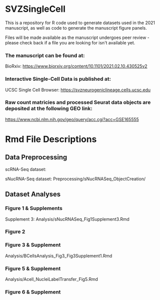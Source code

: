 # SVZSingleCell

This is a repository for R code used to generate datasets used in the 2021 manuscript, as well as code to generate the manuscript figure panels.

Files will be made available as the manuscript undergoes peer review - please check back if a file you are looking for isn't available yet.

### The manuscript can be found at: 
BioRxiv: https://www.biorxiv.org/content/10.1101/2021.02.10.430525v2

### Interactive Single-Cell Data is published at:
UCSC Single Cell Browser: https://svzneurogeniclineage.cells.ucsc.edu

### Raw count matricies and processed Seurat data objects are deposited at the following GEO link:
https://www.ncbi.nlm.nih.gov/geo/query/acc.cgi?acc=GSE165555

# Rmd File Descriptions

## Data Preprocessing
scRNA-Seq dataset:

sNucRNA-Seq dataset: Preprocessing/sNucRNASeq_ObjectCreation/

## Dataset Analyses

### Figure 1 & Supplements

Supplement 3: Analysis/sNucRNASeq_Fig1Supplement3.Rmd

### Figure 2


### Figure 3 & Supplement
Analysis/BCellsAnalysis_Fig3_Fig3Supplement1.Rmd

### Figure 5 & Supplement

Analysis/Acell_NucleiLabelTransfer_Fig5.Rmd

### Figure 6 & Supplement
